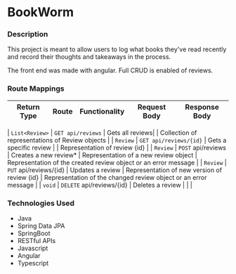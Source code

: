 # BookWorm

### Description

This project is meant to allow users to log what books they've read recently and record their thoughts and takeaways in the process.

The front end was made with angular. Full CRUD is enabled of reviews.

### Route Mappings

| Return Type     | Route                 | Functionality            | Request Body | Response Body |
|-----------------|-----------------------|--------------------------| ------------ | ------------- |

| `List<Review>`    | `GET api/reviews` | Gets all reviews| | Collection of representations of Review objects |
| `Review` | `GET api/reviews/{id}` | Gets a specific review | | Representation of review {id} |
| `Review` | `POST` api/reviews | Creates a new review* | Representation of a new review object | Representation of the created review object or an error message |
| `Review` | `PUT` api/reviews/{id} | Updates a review | Representation of new version of review {id} | Representation of the changed review object or an error message |
| `void` | `DELETE` api/reviews/{id} | Deletes a review | | |


### Technologies Used
- Java
- Spring Data JPA
- SpringBoot
- RESTful APIs
- Javascript
- Angular
- Typescript
